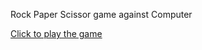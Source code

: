 Rock Paper Scissor game against Computer

[Click to play the game](https://arindam-7.github.io/RockPaperScissor/)